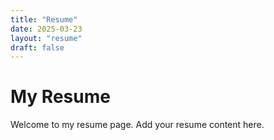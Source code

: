 ```yaml
---
title: "Resume"
date: 2025-03-23
layout: "resume"
draft: false
---
```


# My Resume

Welcome to my resume page. Add your resume content here.
